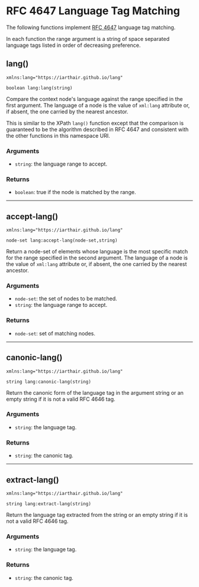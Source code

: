 # RFC 4647 Language Tag Matching

The following functions implement [RFC 4647][1] language tag matching.

In each function the range argument is a string of space separated language
tags listed in order of decreasing preference.

[1]: https://tools.ietf.org/html/rfc4647

## lang()
```xquery
xmlns:lang="https://iarthair.github.io/lang"

boolean lang:lang(string)
```

Compare the context node's language against the range specified in the first
argument. The language of a node is the value of `xml:lang` attribute or, if
absent, the one carried by the nearest ancestor.

This is similar to the XPath `lang()` function except that the comparison is
guaranteed to be the algorithm described in RFC 4647 and consistent with the
other functions in this namespace URI.

### Arguments

* `string`: the language range to accept.

### Returns

* `boolean`: true if the node is matched by the range.

---

## accept-lang()
```xquery
xmlns:lang="https://iarthair.github.io/lang"

node-set lang:accept-lang(node-set,string)
```

Return a node-set of elements whose language is the most specific match for the
range specified in the second argument. The language of a node is the value of
`xml:lang` attribute or, if absent, the one carried by the nearest ancestor.

### Arguments

* `node-set`: the set of nodes to be matched.
* `string`: the language range to accept.

### Returns

* `node-set`: set of matching nodes.

---

## canonic-lang()
```xquery
xmlns:lang="https://iarthair.github.io/lang"

string lang:canonic-lang(string)
```

Return the canonic form of the language tag in the argument string or an empty
string if it is not a valid RFC 4646 tag.

### Arguments

* `string`: the language tag.

### Returns

* `string`: the canonic tag.

---

## extract-lang()
```xquery
xmlns:lang="https://iarthair.github.io/lang"

string lang:extract-lang(string)
```

Return the language tag extracted from the string or an empty string if it is
not a valid RFC 4646 tag.

### Arguments

* `string`: the language tag.

### Returns

* `string`: the canonic tag.

